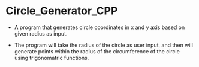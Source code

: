 # Circle_Generator_CPP
- A program that generates circle coordinates in x and y axis based on given radius as input.

- The program will take the radius of the circle as user input, and then will generate points within the radius of the circumference of the circle using trigonomatric functions.
